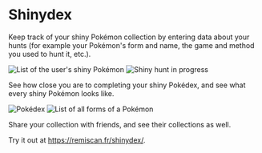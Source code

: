 # Shinydex

Keep track of your shiny Pokémon collection by entering data about your hunts (for example your Pokémon's form and name, the game and method you used to hunt it, etc.).

![List of the user's shiny Pokémon](https://user-images.githubusercontent.com/1685446/228047463-8638ef92-6f6c-420d-8ee3-80c6896e94a0.jpg) ![Shiny hunt in progress](https://user-images.githubusercontent.com/1685446/228047496-72a71f11-6513-48d0-8a56-b21fc06cd542.jpg)

See how close you are to completing your shiny Pokédex, and see what every shiny Pokémon looks like.

![Pokédex](https://user-images.githubusercontent.com/1685446/228047473-670bb189-6860-4af7-8730-31b7ec63603d.jpg) ![List of all forms of a Pokémon](https://user-images.githubusercontent.com/1685446/228047508-7e908c95-bfe6-4432-b331-a253d675f9f2.jpg)

Share your collection with friends, and see their collections as well.

Try it out at <https://remiscan.fr/shinydex/>.